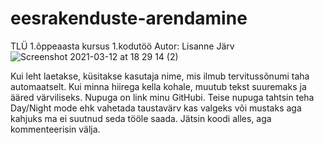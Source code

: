 # eesrakenduste-arendamine
TLÜ 1.õppeaasta kursus
1.kodutöö
Autor: Lisanne Järv
![Screenshot 2021-03-12 at 18 29 14 (2)](https://user-images.githubusercontent.com/70939087/110969992-fa56f000-8361-11eb-8b5a-a20ca89326b2.png)

Kui leht laetakse, küsitakse kasutaja nime, mis ilmub tervitussõnumi taha automaatselt.
Kui minna hiirega kella kohale, muutub tekst suuremaks ja ääred värviliseks.
Nupuga on link minu GitHubi.
Teise nupuga tahtsin teha Day/Night mode ehk vahetada taustavärv kas valgeks või mustaks aga kahjuks ma ei suutnud seda tööle saada. Jätsin koodi alles, aga kommenteerisin välja.
